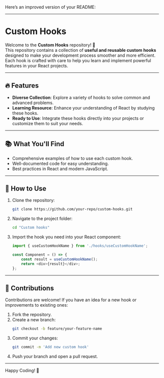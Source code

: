Here’s an improved version of your README:

---

# Custom Hooks

Welcome to the **Custom Hooks** repository! 🎣  
This repository contains a collection of **useful and reusable custom hooks** designed to make your development process smoother and more efficient. Each hook is crafted with care to help you learn and implement powerful features in your React projects.

---

## 🔥 Features

- **Diverse Collection**: Explore a variety of hooks to solve common and advanced problems.
- **Learning Resource**: Enhance your understanding of React by studying these hooks.
- **Ready to Use**: Integrate these hooks directly into your projects or customize them to suit your needs.

---

## 📚 What You'll Find

- Comprehensive examples of how to use each custom hook.
- Well-documented code for easy understanding.
- Best practices in React and modern JavaScript.

---

## 🚀 How to Use

1. Clone the repository:
   ```bash
   git clone https://github.com/your-repo/custom-hooks.git
   ```
2. Navigate to the project folder:
   ```bash
   cd "Custom hooks"
   ```
3. Import the hook you need into your React component:
   ```javascript
   import { useCustomHookName } from './hooks/useCustomHookName';

   const Component = () => {
       const result = useCustomHookName();
       return <div>{result}</div>;
   };
   ```

---

## 🤝 Contributions

Contributions are welcome! If you have an idea for a new hook or improvements to existing ones:

1. Fork the repository.
2. Create a new branch:
   ```bash
   git checkout -b feature/your-feature-name
   ```
3. Commit your changes:
   ```bash
   git commit -m 'Add new custom hook'
   ```
4. Push your branch and open a pull request.

---

Happy Coding! 🚀

